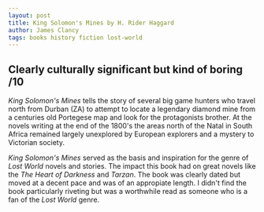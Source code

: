 ```yaml
---
layout: post
title: King Solomon's Mines by H. Rider Haggard
author: James Clancy
tags: books history fiction lost-world
---
```


## Clearly culturally significant but kind of boring /10

_King Solomon's Mines_ tells the story of several big game hunters who travel north from Durban (ZA) to attempt to locate a legendary diamond mine from a centuries old Portegese map and look for the protagonists brother. At the novels writing at the end of the 1800's the areas north of the Natal in South Africa remained largely unexplored by European explorers and a mystery to Victorian society. 

_King Solomon's Mines_ served as the basis and inspiration for the genre of _Lost World_ novels and stories. The impact this book had on great novels like the _The Heart of Darkness_ and _Tarzan_. The book was clearly dated but moved at a decent pace and was of an appropiate length. I didn't find the book particularly riveting but was a worthwhile read as someone who is a fan of the _Lost World_ genre. 